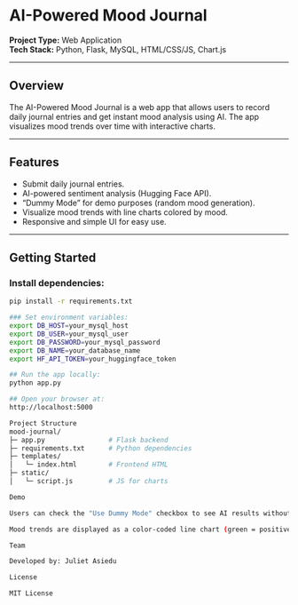 # AI-Powered Mood Journal

**Project Type:** Web Application  
**Tech Stack:** Python, Flask, MySQL, HTML/CSS/JS, Chart.js  

---

## **Overview**
The AI-Powered Mood Journal is a web app that allows users to record daily journal entries and get instant mood analysis using AI. The app visualizes mood trends over time with interactive charts.

---

## **Features**
- Submit daily journal entries.  
- AI-powered sentiment analysis (Hugging Face API).  
- “Dummy Mode” for demo purposes (random mood generation).  
- Visualize mood trends with line charts colored by mood.  
- Responsive and simple UI for easy use.

---

## **Getting Started**

### Install dependencies:
```bash
pip install -r requirements.txt

### Set environment variables:
export DB_HOST=your_mysql_host
export DB_USER=your_mysql_user
export DB_PASSWORD=your_mysql_password
export DB_NAME=your_database_name
export HF_API_TOKEN=your_huggingface_token

## Run the app locally:
python app.py

## Open your browser at:
http://localhost:5000

Project Structure
mood-journal/
├─ app.py                # Flask backend
├─ requirements.txt      # Python dependencies
├─ templates/
│   └─ index.html        # Frontend HTML
├─ static/
│   └─ script.js         # JS for charts

Demo

Users can check the "Use Dummy Mode" checkbox to see AI results without making real API calls.

Mood trends are displayed as a color-coded line chart (green = positive, red = negative).

Team

Developed by: Juliet Asiedu

License

MIT License